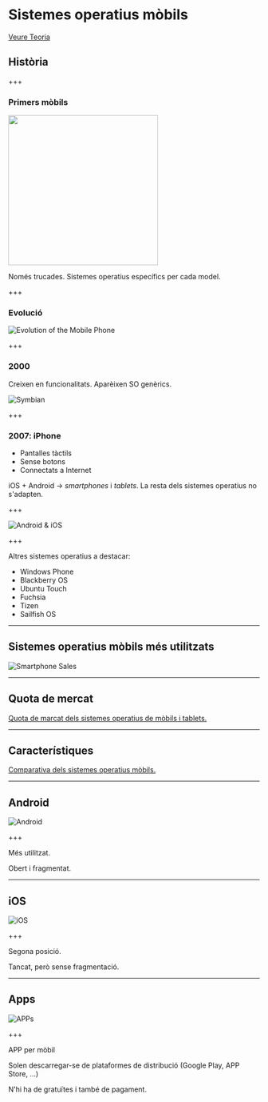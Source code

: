 Sistemes operatius mòbils
======================

[Veure Teoria](https://jrodr236.github.io/SOM/SistemesOperatiusMobils.html)


Història
-----------

+++

### Primers mòbils

<img src="https://cdn.thomasnet.com/kc/thumbs/3172.png" height="300px">

Només trucades. Sistemes operatius específics per cada model.

+++

### Evolució

![Evolution of the Mobile Phone](https://irishtechnews.ie/wp-content/uploads/2016/04/the-evolution-of-the-mobile-phone-1-638.jpg)

+++

### 2000

Creixen en funcionalitats. Aparèixen SO genèrics.

![Symbian](https://i1.wp.com/hipertextual.com/archivo/wp-content/uploads/2014/10/Symbian1.jpg?resize=670%2C413&ssl=1)

+++

### 2007: iPhone

- Pantalles tàctils
- Sense botons
- Connectats a Internet

iOS + Android -> _smartphones_ i _tablets_. La resta dels sistemes operatius no s'adapten.

+++

![Android & iOS](https://boygeniusreport.files.wordpress.com/2016/11/iphone-android.jpg?quality=98&strip=all)

+++

Altres sistemes operatius a destacar:
- Windows Phone
- Blackberry OS
- Ubuntu Touch
- Fuchsia
- Tizen
- Sailfish OS

---

Sistemes operatius mòbils més utilitzats
-------------------------

![Smartphone Sales](https://upload.wikimedia.org/wikipedia/commons/8/83/World_Wide_Smartphone_Sales.png)

---

Quota de mercat
--------------

[Quota de marcat dels sistemes operatius de mòbils i tablets.](http://gs.statcounter.com/os-market-share/mobile-tablet/worldwide/#monthly-201709-201809-bar)

---

Característiques
-----------

[Comparativa dels sistemes operatius mòbils.](https://en.wikipedia.org/wiki/Comparison_of_mobile_operating_systems#About_OS)

---

Android
-------

![Android](https://cdn2.techadvisor.co.uk/cmsdata/features/3542628/Android_L_design_interface_thumb.png)

+++

Més utilitzat.

Obert i fragmentat.

---

iOS
---

![iOS](https://photos5.appleinsider.com/gallery/27993-42763-0-28317-22777-27973-21832-25629-21575-24846-170605-iOS11-l-l-2-l-l-l.jpg)

+++

Segona posició.

Tancat, però sense fragmentació.

---


Apps
------

![APPs](http://prevenblog.com/wp-content/uploads/apps2.jpg)

+++

APP per mòbil

Solen descarregar-se de plataformes de distribució (Google Play, APP Store, ...)

N'hi ha de gratuïtes i també de pagament.
